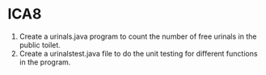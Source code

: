 # ICA8

1. Create a urinals.java program to count the number of free urinals in the public toilet.
2. Create a urinalstest.java file to do the unit testing for different functions in the program.

